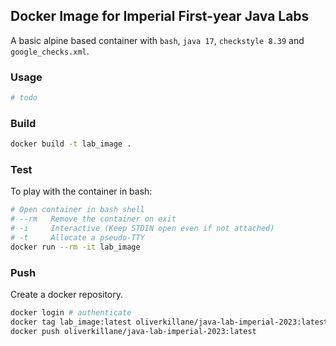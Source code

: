 ## Docker Image for Imperial First-year Java Labs
A basic alpine based container with `bash`, `java 17`, `checkstyle 8.39` and `google_checks.xml`.

### Usage
```yml
# todo
```

### Build
```bash
docker build -t lab_image .
```

### Test
To play with the container in bash:
```bash
# Open container in bash shell
# --rm   Remove the container on exit
# -i     Interactive (Keep STDIN open even if not attached)
# -t     Allocate a pseudo-TTY
docker run --rm -it lab_image
```

### Push
Create a docker repository.
```bash
docker login # authenticate
docker tag lab_image:latest oliverkillane/java-lab-imperial-2023:latest
docker push oliverkillane/java-lab-imperial-2023:latest
```